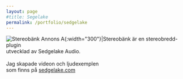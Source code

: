 ```yaml
---
layout: page
#title: Segelake
permalink: /portfolio/sedgelake
---
```


![Stereobänk Annons A](/assets/stereobank_annons_A.jpg){:width="300"}|Stereobänk är en stereobredd-plugin<br>utvecklad av Sedgelake Audio.<br><br>Jag skapade videon och ljudexemplen<br>som finns på [sedgelake.com](https://sedgelake.com/products/stereobank)